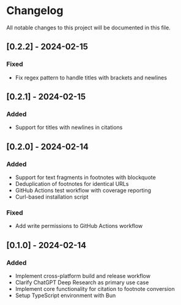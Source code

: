 # Changelog

All notable changes to this project will be documented in this file.

## [0.2.2] - 2024-02-15

### Fixed
- Fix regex pattern to handle titles with brackets and newlines

## [0.2.1] - 2024-02-15

### Added
- Support for titles with newlines in citations

## [0.2.0] - 2024-02-14

### Added
- Support for text fragments in footnotes with blockquote
- Deduplication of footnotes for identical URLs
- GitHub Actions test workflow with coverage reporting
- Curl-based installation script

### Fixed
- Add write permissions to GitHub Actions workflow

## [0.1.0] - 2024-02-14

### Added
- Implement cross-platform build and release workflow
- Clarify ChatGPT Deep Research as primary use case
- Implement core functionality for citation to footnote conversion
- Setup TypeScript environment with Bun
